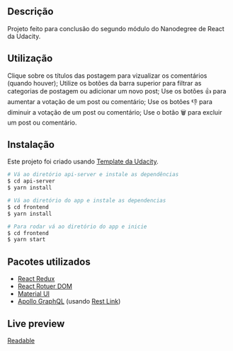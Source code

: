 ## Descrição

Projeto feito para conclusão do segundo módulo do Nanodegree de React da Udacity.

## Utilização

Clique sobre os títulos das postagem para vizualizar os comentários (quando houver);
Utilize os botões da barra superior para filtrar as categorias de postagem ou adicionar um novo post;
Use os botões 👍 para aumentar a votação de um post ou comentário;
Use os botões 👎 para diminuir a votação de um post ou comentário;
Use o botão 🗑 para excluir um post ou comentário.

## Instalação

Este projeto foi criado usando [Template da Udacity](https://github.com/udacity/reactnd-project-readable-starter).

```bash
# Vá ao diretório api-server e instale as dependências
$ cd api-server
$ yarn install

# Vá ao diretório do app e instale as dependencias
$ cd frontend
$ yarn install

# Para rodar vá ao diretório do app e inicie
$ cd frontend
$ yarn start
```

## Pacotes utilizados

- [React Redux](https://react-redux.js.org/)
- [React Rotuer DOM](https://reacttraining.com/react-router/web/guides/quick-start)
- [Material UI](https://material-ui.com/)
- [Apollo GraphQL](https://www.apollographql.com/) (usando [Rest Link](https://www.apollographql.com/docs/link/links/rest.html))

## Live preview

[Readable](https://st-readable-app.herokuapp.com/)
